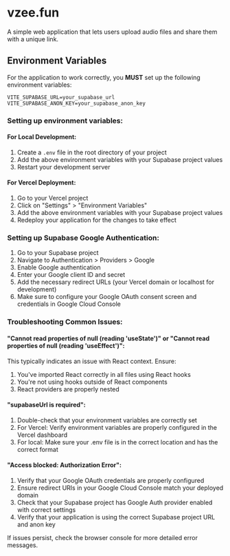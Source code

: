 
# vzee.fun

A simple web application that lets users upload audio files and share them with a unique link.

## Environment Variables

For the application to work correctly, you **MUST** set up the following environment variables:

```
VITE_SUPABASE_URL=your_supabase_url
VITE_SUPABASE_ANON_KEY=your_supabase_anon_key
```

### Setting up environment variables:

#### For Local Development:
1. Create a `.env` file in the root directory of your project
2. Add the above environment variables with your Supabase project values
3. Restart your development server

#### For Vercel Deployment:
1. Go to your Vercel project
2. Click on "Settings" > "Environment Variables"
3. Add the above environment variables with your Supabase project values
4. Redeploy your application for the changes to take effect

### Setting up Supabase Google Authentication:
1. Go to your Supabase project
2. Navigate to Authentication > Providers > Google
3. Enable Google authentication
4. Enter your Google client ID and secret
5. Add the necessary redirect URLs (your Vercel domain or localhost for development)
6. Make sure to configure your Google OAuth consent screen and credentials in Google Cloud Console

### Troubleshooting Common Issues:

#### "Cannot read properties of null (reading 'useState')" or "Cannot read properties of null (reading 'useEffect')":
This typically indicates an issue with React context. Ensure:
1. You've imported React correctly in all files using React hooks
2. You're not using hooks outside of React components
3. React providers are properly nested

#### "supabaseUrl is required":
1. Double-check that your environment variables are correctly set
2. For Vercel: Verify environment variables are properly configured in the Vercel dashboard
3. For local: Make sure your .env file is in the correct location and has the correct format

#### "Access blocked: Authorization Error":
1. Verify that your Google OAuth credentials are properly configured
2. Ensure redirect URIs in your Google Cloud Console match your deployed domain
3. Check that your Supabase project has Google Auth provider enabled with correct settings
4. Verify that your application is using the correct Supabase project URL and anon key

If issues persist, check the browser console for more detailed error messages.
